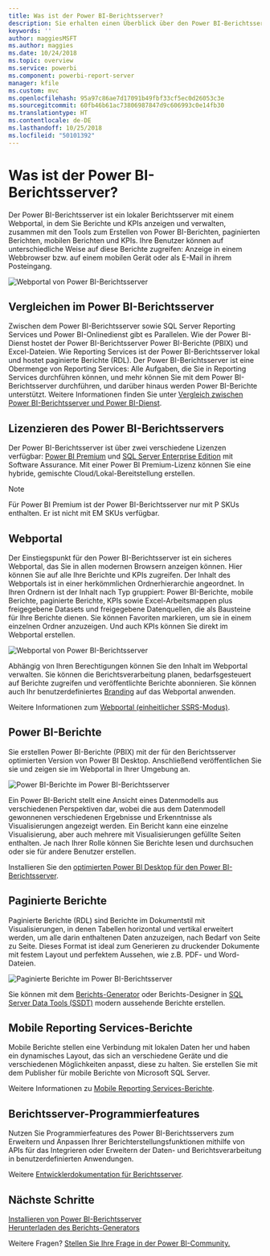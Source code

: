 ```yaml
---
title: Was ist der Power BI-Berichtsserver?
description: Sie erhalten einen Überblick über den Power BI-Berichtsserver, um zu verstehen, wie der Berichtsserver mit SQL Server Reporting Services (SSRS) und dem Rest von Power BI harmoniert.
keywords: ''
author: maggiesMSFT
ms.author: maggies
ms.date: 10/24/2018
ms.topic: overview
ms.service: powerbi
ms.component: powerbi-report-server
manager: kfile
ms.custom: mvc
ms.openlocfilehash: 95a97c86ae7d17091b49fbf33cf5ec0d26053c3e
ms.sourcegitcommit: 60fb46b61ac73806987847d9c606993c0e14fb30
ms.translationtype: HT
ms.contentlocale: de-DE
ms.lasthandoff: 10/25/2018
ms.locfileid: "50101392"
---
```

# <a name="what-is-power-bi-report-server"></a>Was ist der Power BI-Berichtsserver?

Der Power BI-Berichtsserver ist ein lokaler Berichtsserver mit einem Webportal, in dem Sie Berichte und KPIs anzeigen und verwalten, zusammen mit den Tools zum Erstellen von Power BI-Berichten, paginierten Berichten, mobilen Berichten und KPIs. Ihre Benutzer können auf unterschiedliche Weise auf diese Berichte zugreifen: Anzeige in einem Webbrowser bzw. auf einem mobilen Gerät oder als E-Mail in ihrem Posteingang.

![Webportal von Power BI-Berichtsserver](media/get-started/power-bi-report-server-overview.png)

## <a name="comparing-power-bi-report-server"></a>Vergleichen im Power BI-Berichtsserver 
Zwischen dem Power BI-Berichtsserver sowie SQL Server Reporting Services und Power BI-Onlinedienst gibt es Parallelen. Wie der Power BI-Dienst hostet der Power BI-Berichtsserver Power BI-Berichte (PBIX) und Excel-Dateien. Wie Reporting Services ist der Power BI-Berichtsserver lokal und hostet paginierte Berichte (RDL). Der Power BI-Berichtsserver ist eine Obermenge von Reporting Services: Alle Aufgaben, die Sie in Reporting Services durchführen können, und mehr können Sie mit dem Power BI-Berichtsserver durchführen, und darüber hinaus werden Power BI-Berichte unterstützt. Weitere Informationen finden Sie unter [Vergleich zwischen Power BI-Berichtsserver und Power BI-Dienst](compare-report-server-service.md).

## <a name="licensing-power-bi-report-server"></a>Lizenzieren des Power BI-Berichtsservers
Der Power BI-Berichtsserver ist über zwei verschiedene Lizenzen verfügbar: [Power BI Premium](../service-premium.md) und [SQL Server Enterprise Edition](https://www.microsoft.com/sql-server/sql-server-2017-editions) mit Software Assurance. Mit einer Power BI Premium-Lizenz können Sie eine hybride, gemischte Cloud/Lokal-Bereitstellung erstellen.  

> [!NOTE]
> Für Power BI Premium ist der Power BI-Berichtsserver nur mit P SKUs enthalten. Er ist nicht mit EM SKUs verfügbar.

## <a name="web-portal"></a>Webportal
Der Einstiegspunkt für den Power BI-Berichtsserver ist ein sicheres Webportal, das Sie in allen modernen Browsern anzeigen können. Hier können Sie auf alle Ihre Berichte und KPIs zugreifen. Der Inhalt des Webportals ist in einer herkömmlichen Ordnerhierarchie angeordnet. In Ihren Ordnern ist der Inhalt nach Typ gruppiert: Power BI-Berichte, mobile Berichte, paginierte Berichte, KPIs sowie Excel-Arbeitsmappen plus freigegebene Datasets und freigegebene Datenquellen, die als Bausteine für Ihre Berichte dienen. Sie können Favoriten markieren, um sie in einem einzelnen Ordner anzuzeigen. Und auch KPIs können Sie direkt im Webportal erstellen. 

![Webportal von Power BI-Berichtsserver](media/get-started/web-portal.png)

Abhängig von Ihren Berechtigungen können Sie den Inhalt im Webportal verwalten. Sie können die Berichtsverarbeitung planen, bedarfsgesteuert auf Berichte zugreifen und veröffentlichte Berichte abonnieren. Sie können auch Ihr benutzerdefiniertes [Branding](https://docs.microsoft.com/sql/reporting-services/branding-the-web-portal) auf das Webportal anwenden. 

Weitere Informationen zum [Webportal (einheitlicher SSRS-Modus)](https://docs.microsoft.com/sql/reporting-services/web-portal-ssrs-native-mode).

## <a name="power-bi-reports"></a>Power BI-Berichte
Sie erstellen Power BI-Berichte (PBIX) mit der für den Berichtsserver optimierten Version von Power BI Desktop. Anschließend veröffentlichen Sie sie und zeigen sie im Webportal in Ihrer Umgebung an.

![Power BI-Berichte im Power BI-Berichtsserver](media/get-started/powerbi-reports.png)

Ein Power BI-Bericht stellt eine Ansicht eines Datenmodells aus verschiedenen Perspektiven dar, wobei die aus dem Datenmodell gewonnenen verschiedenen Ergebnisse und Erkenntnisse als Visualisierungen angezeigt werden.  Ein Bericht kann eine einzelne Visualisierung, aber auch mehrere mit Visualisierungen gefüllte Seiten enthalten. Je nach Ihrer Rolle können Sie Berichte lesen und durchsuchen oder sie für andere Benutzer erstellen.

Installieren Sie den [optimierten Power BI Desktop für den Power BI-Berichtsserver](quickstart-create-powerbi-report.md).

## <a name="paginated-reports"></a>Paginierte Berichte
Paginierte Berichte (RDL) sind Berichte im Dokumentstil mit Visualisierungen, in denen Tabellen horizontal und vertikal erweitert werden, um alle darin enthaltenen Daten anzuzeigen, nach Bedarf von Seite zu Seite. Dieses Format ist ideal zum Generieren zu druckender Dokumente mit festem Layout und perfektem Aussehen, wie z.B. PDF- und Word-Dateien.

![Paginierte Berichte im Power BI-Berichtsserver](media/get-started/paginated-reports.png)

Sie können mit dem [Berichts-Generator](https://docs.microsoft.com/sql/reporting-services/report-builder/report-builder-in-sql-server-2016) oder Berichts-Designer in [SQL Server Data Tools (SSDT)](https://docs.microsoft.com/sql/reporting-services/tools/reporting-services-in-sql-server-data-tools-ssdt) modern aussehende Berichte erstellen.

## <a name="reporting-services-mobile-reports"></a>Mobile Reporting Services-Berichte
Mobile Berichte stellen eine Verbindung mit lokalen Daten her und haben ein dynamisches Layout, das sich an verschiedene Geräte und die verschiedenen Möglichkeiten anpasst, diese zu halten. Sie erstellen Sie mit dem Publisher für mobile Berichte von Microsoft SQL Server.

Weitere Informationen zu [Mobile Reporting Services-Berichte](https://docs.microsoft.com/sql/reporting-services/mobile-reports/create-mobile-reports-with-sql-server-mobile-report-publisher). 

## <a name="report-server-programming-features"></a>Berichtsserver-Programmierfeatures
Nutzen Sie Programmierfeatures des Power BI-Berichtsservers zum Erweitern und Anpassen Ihrer Berichterstellungsfunktionen mithilfe von APIs für das Integrieren oder Erweitern der Daten- und Berichtsverarbeitung in benutzerdefinierten Anwendungen.

Weitere [Entwicklerdokumentation für Berichtsserver](https://docs.microsoft.com/sql/reporting-services/reporting-services-developer-documentation).

## <a name="next-steps"></a>Nächste Schritte
[Installieren von Power BI-Berichtsserver](install-report-server.md)  
[Herunterladen des Berichts-Generators](https://www.microsoft.com/download/details.aspx?id=53613)  

Weitere Fragen? [Stellen Sie Ihre Frage in der Power BI-Community.](https://community.powerbi.com/)


